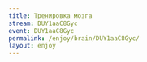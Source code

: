 ```yaml
---
title: Тренировка мозга
stream: DUY1aaC8Gyc
event: DUY1aaC8Gyc
permalink: /enjoy/brain/DUY1aaC8Gyc/
layout: enjoy
---
```

